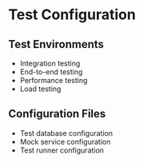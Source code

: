 # Test Configuration

## Test Environments
- Integration testing
- End-to-end testing
- Performance testing
- Load testing

## Configuration Files
- Test database configuration
- Mock service configuration
- Test runner configuration
